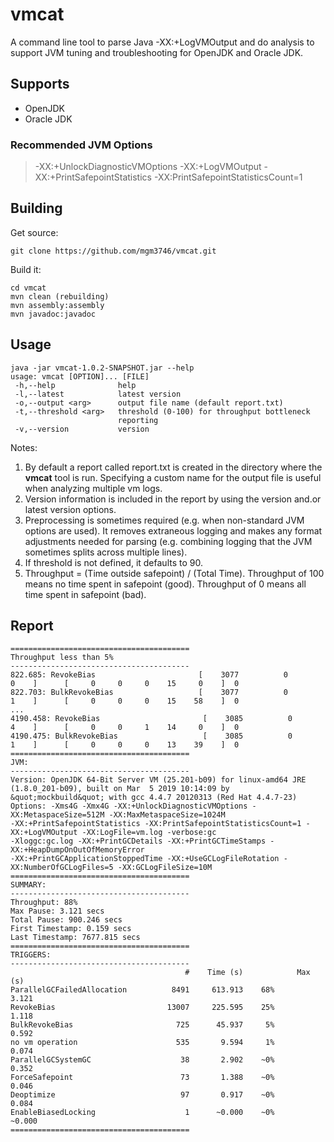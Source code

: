 # vmcat
A command line tool to parse Java -XX:+LogVMOutput and do analysis to support JVM tuning and troubleshooting for OpenJDK and Oracle JDK.

## Supports

  * OpenJDK
  * Oracle JDK
  
 ### Recommended JVM Options
 
 >-XX:+UnlockDiagnosticVMOptions -XX:+LogVMOutput -XX:+PrintSafepointStatistics -XX:PrintSafepointStatisticsCount=1
 
## Building

Get source:
```
git clone https://github.com/mgm3746/vmcat.git
```

Build it:
```
cd vmcat
mvn clean (rebuilding)
mvn assembly:assembly
mvn javadoc:javadoc
```

## Usage

```
java -jar vmcat-1.0.2-SNAPSHOT.jar --help
usage: vmcat [OPTION]... [FILE]
 -h,--help              help
 -l,--latest            latest version
 -o,--output <arg>      output file name (default report.txt)
 -t,--threshold <arg>   threshold (0-100) for throughput bottleneck
                        reporting
 -v,--version           version
```

Notes:
  1. By default a report called report.txt is created in the directory where the **vmcat** tool is run. Specifying a custom name for the output file is useful when analyzing multiple vm logs.
  1. Version information is included in the report by using the version and.or latest version options.
  1. Preprocessing is sometimes required (e.g. when non-standard JVM options are used). It removes extraneous logging and makes any format adjustments needed for parsing (e.g. combining logging that the JVM sometimes splits across multiple lines). 
  1. If threshold is not defined, it defaults to 90.
  1. Throughput = (Time outside safepoint) / (Total Time). Throughput of 100 means no time spent in safepoint (good). Throughput of 0 means all time spent in safepoint (bad).

## Report

```
========================================
Throughput less than 5%
----------------------------------------
822.685: RevokeBias                       [    3077          0              0    ]      [     0     0     0    15     0    ]  0
822.703: BulkRevokeBias                   [    3077          0              1    ]      [     0     0     0    15    58    ]  0
...
4190.458: RevokeBias                       [    3085          0              4    ]      [     0     0     1    14     0    ]  0
4190.475: BulkRevokeBias                   [    3085          0              1    ]      [     0     0     0    13    39    ]  0
========================================
JVM:
----------------------------------------
Version: OpenJDK 64-Bit Server VM (25.201-b09) for linux-amd64 JRE (1.8.0_201-b09), built on Mar  5 2019 10:14:09 by 
&quot;mockbuild&quot; with gcc 4.4.7 20120313 (Red Hat 4.4.7-23)
Options: -Xms4G -Xmx4G -XX:+UnlockDiagnosticVMOptions -XX:MetaspaceSize=512M -XX:MaxMetaspaceSize=1024M 
-XX:+PrintSafepointStatistics -XX:PrintSafepointStatisticsCount=1 -XX:+LogVMOutput -XX:LogFile=vm.log -verbose:gc 
-Xloggc:gc.log -XX:+PrintGCDetails -XX:+PrintGCTimeStamps -XX:+HeapDumpOnOutOfMemoryError 
-XX:+PrintGCApplicationStoppedTime -XX:+UseGCLogFileRotation -XX:NumberOfGCLogFiles=5 -XX:GCLogFileSize=10M
========================================
SUMMARY:
----------------------------------------
Throughput: 88%
Max Pause: 3.121 secs
Total Pause: 900.246 secs
First Timestamp: 0.159 secs
Last Timestamp: 7677.815 secs
========================================
TRIGGERS:
----------------------------------------
                                       #    Time (s)            Max (s)
ParallelGCFailedAllocation          8491     613.913    68%       3.121
RevokeBias                         13007     225.595    25%       1.118
BulkRevokeBias                       725      45.937     5%       0.592
no vm operation                      535       9.594     1%       0.074
ParallelGCSystemGC                    38       2.902    ~0%       0.352
ForceSafepoint                        73       1.388    ~0%       0.046
Deoptimize                            97       0.917    ~0%       0.084
EnableBiasedLocking                    1      ~0.000    ~0%      ~0.000
========================================

```